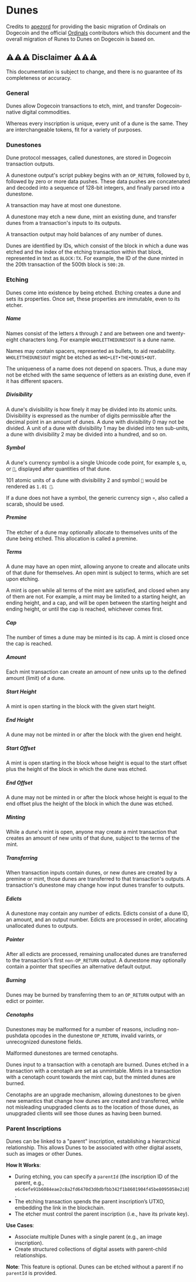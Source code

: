 # Dunes

Credits to [apezord](https://github.com/apezord/ord-dogecoin) for providing the basic migration of Ordinals on Dogecoin and the official [Ordinals](https://github.com/ordinals/ord) contributors which this document and the overall migration of Runes to Dunes on Dogecoin is based on.

## ⚠️⚠️⚠️ Disclaimer ⚠️⚠️⚠️

This documentation is subject to change, and there is no guarantee of its completeness or accuracy.

### General

Dunes allow Dogecoin transactions to etch, mint, and transfer Dogecoin-native digital commodities.

Whereas every inscription is unique, every unit of a dune is the same. They are interchangeable tokens, fit for a variety of purposes.

### Dunestones

Dune protocol messages, called dunestones, are stored in Dogecoin transaction outputs.

A dunestone output's script pubkey begins with an `OP_RETURN`, followed by `D`, followed by zero or more data pushes. These data pushes are concatenated and decoded into a sequence of 128-bit integers, and finally parsed into a dunestone.

A transaction may have at most one dunestone.

A dunestone may etch a new dune, mint an existing dune, and transfer dunes from a transaction's inputs to its outputs.

A transaction output may hold balances of any number of dunes.

Dunes are identified by IDs, which consist of the block in which a dune was etched and the index of the etching transaction within that block, represented in text as `BLOCK:TX`. For example, the ID of the dune minted in the 20th transaction of the 500th block is `500:20`.

### Etching

Dunes come into existence by being etched. Etching creates a dune and sets its properties. Once set, these properties are immutable, even to its etcher.

##### Name

Names consist of the letters `A` through `Z` and are between one and twenty-eight characters long. For example `WHOLETTHEDUNESOUT` is a dune name.

Names may contain spacers, represented as bullets, to aid readability. `WHOLETTHEDUNESOUT` might be etched as `WHO•LET•THE•DUNES•OUT`.

The uniqueness of a name does not depend on spacers. Thus, a dune may not be etched with the same sequence of letters as an existing dune, even if it has different spacers.

##### Divisibility

A dune's divisibility is how finely it may be divided into its atomic units. Divisibility is expressed as the number of digits permissible after the decimal point in an amount of dunes. A dune with divisibility 0 may not be divided. A unit of a dune with divisibility 1 may be divided into ten sub-units, a dune with divisibility 2 may be divided into a hundred, and so on.

##### Symbol

A dune's currency symbol is a single Unicode code point, for example `$`, `⧉`, or `🧿`, displayed after quantities of that dune.

101 atomic units of a dune with divisibility 2 and symbol `🧿` would be rendered as `1.01 🧿`.

If a dune does not have a symbol, the generic currency sign `¤`, also called a scarab, should be used.

##### Premine

The etcher of a dune may optionally allocate to themselves units of the dune being etched. This allocation is called a premine.

##### Terms

A dune may have an open mint, allowing anyone to create and allocate units of that dune for themselves. An open mint is subject to terms, which are set upon etching.

A mint is open while all terms of the mint are satisfied, and closed when any of them are not. For example, a mint may be limited to a starting height, an ending height, and a cap, and will be open between the starting height and ending height, or until the cap is reached, whichever comes first.

##### Cap

The number of times a dune may be minted is its cap. A mint is closed once the cap is reached.

##### Amount

Each mint transaction can create an amount of new units up to the defined amount (limit) of a dune.

##### Start Height

A mint is open starting in the block with the given start height.

##### End Height

A dune may not be minted in or after the block with the given end height.

##### Start Offset

A mint is open starting in the block whose height is equal to the start offset plus the height of the block in which the dune was etched.

##### End Offset

A dune may not be minted in or after the block whose height is equal to the end offset plus the height of the block in which the dune was etched.

##### Minting

While a dune's mint is open, anyone may create a mint transaction that creates an amount of new units of that dune, subject to the terms of the mint.

##### Transferring

When transaction inputs contain dunes, or new dunes are created by a premine or mint, those dunes are transferred to that transaction's outputs. A transaction's dunestone may change how input dunes transfer to outputs.

##### Edicts

A dunestone may contain any number of edicts. Edicts consist of a dune ID, an amount, and an output number. Edicts are processed in order, allocating unallocated dunes to outputs.

##### Pointer

After all edicts are processed, remaining unallocated dunes are transferred to the transaction's first `non-OP_RETURN` output. A dunestone may optionally contain a pointer that specifies an alternative default output.

##### Burning

Dunes may be burned by transferring them to an `OP_RETURN` output with an edict or pointer.

##### Cenotaphs

Dunestones may be malformed for a number of reasons, including non-pushdata opcodes in the dunestone `OP_RETURN`, invalid varints, or unrecognized dunestone fields.

Malformed dunestones are termed cenotaphs.

Dunes input to a transaction with a cenotaph are burned. Dunes etched in a transaction with a cenotaph are set as unmintable. Mints in a transaction with a cenotaph count towards the mint cap, but the minted dunes are burned.

Cenotaphs are an upgrade mechanism, allowing dunestones to be given new semantics that change how dunes are created and transferred, while not misleading unupgraded clients as to the location of those dunes, as unupgraded clients will see those dunes as having been burned.

### Parent Inscriptions
Dunes can be linked to a "parent" inscription, establishing a hierarchical relationship. This allows Dunes to be associated with other digital assets, such as images or other Dunes.

**How It Works**:
- During etching, you can specify a `parentId` (the inscription ID of the parent, e.g., `e6c6efe91b6084eae2c8a2fd6470d3d0dbfbb342f1b8601904f45be8095058e2i0`).
- The etching transaction spends the parent inscription’s UTXO, embedding the link in the blockchain.
- The etcher must control the parent inscription (i.e., have its private key).

**Use Cases**:
- Associate multiple Dunes with a single parent (e.g., an image inscription).
- Create structured collections of digital assets with parent-child relationships.

**Note**: This feature is optional. Dunes can be etched without a parent if no `parentId` is provided.
